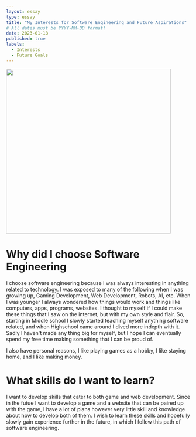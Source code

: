 ```yaml
---
layout: essay
type: essay
title: "My Interests for Software Engineering and Future Aspirations"
# All dates must be YYYY-MM-DD format!
date: 2023-01-18
published: true
labels:
  - Interests
  - Future Goals
---
```


<p>
<img width="450px" class="image-fluid" src="https://coderanch.com/t/456377/a/401/javascript-java.jpg">
</p>

<h1>
Why did I choose Software Engineering
</h1>

I choose software engineering because I was always interesting in anything related to technology. I was exposed to many of the following when I was growing up, Gaming Development, Web Development, Robots, AI, etc. When I was younger I always wondered how things would work and things like computers, apps, programs, websites. I thought to myself if I could make these things that I saw on the internet, but with my own style and flair. So, starting in Middle school I slowly started teaching myself anything software related, and when Highschool came around I dived more indepth with it. Sadly I haven't made any thing big for myself, but I hope I can eventually spend my free time making something that I can be proud of. 

I also have personal reasons, I like playing games as a hobby, I like staying home, and I like making money.


<h1>
What skills do I want to learn?
</h1>

I want to develop skills that cater to both game and web development. Since in the futue I want to develop a game and a website that can be paired up with the game, I have a lot of plans however very little skill and knowledge about how to develop both of them. I wish to learn these skills and hopefully slowly gain experience further in the future, in which I follow this path of software engineering.



